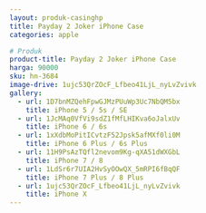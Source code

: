 ```yaml
---
layout: produk-casinghp
title: Payday 2 Joker iPhone Case
categories: apple

# Produk
product-title: Payday 2 Joker iPhone Case
harga: 90000
sku: hn-3684
image-drive: 1ujc53QrZOcF_Lfbeo41LjL_nyLvZvivk
gallery:
  - url: 1D7bnMZQehFpwGJMzPUuWp3Uc7NbQM5bx
    title: iPhone 5 / 5s / SE
  - url: 1JcMAq0VfVi9sdZ1fMfLHIKva6oJalxUv
    title: iPhone 6 / 6s
  - url: 1xXdbMoPitICvtzF52Jpsk5afMXf0li0M
    title: iPhone 6 Plus / 6s Plus
  - url: 11H9PsAzTQfl2nevom9Kg-qXA51dWXGbL
    title: iPhone 7 / 8
  - url: 1LdSr6r7UIA2HvSyOOwQX_5mRPI6fBqQF
    title: iPhone 7 Plus / 8 Plus
  - url: 1ujc53QrZOcF_Lfbeo41LjL_nyLvZvivk
    title: iPhone X
---
```

